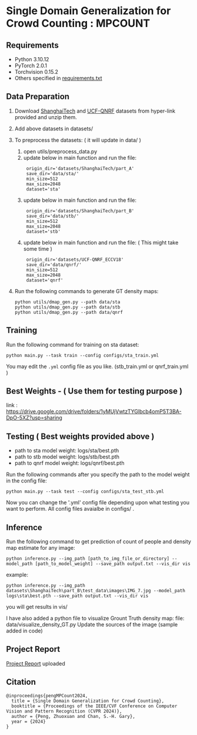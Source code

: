 # Single Domain Generalization for Crowd Counting : MPCOUNT

## Requirements
* Python 3.10.12
* PyTorch 2.0.1
* Torchvision 0.15.2
* Others specified in [requirements.txt](requirements.txt)

## Data Preparation
1. Download [ShanghaiTech](https://www.kaggle.com/datasets/tthien/shanghaitech) and [UCF-QNRF](https://www.crcv.ucf.edu/data/ucf-qnrf/) datasets from hyper-link provided and unzip them.

2. Add above datasets in datasets/ 

3. To preprocess the datasets: ( it will update in data/ )
    1. open utils/preprocess_data.py
    2. update below in main function and run the file:
       ```
        origin_dir='datasets/ShanghaiTech/part_A'
        save_dir='data/sta/'
        min_size=512
        max_size=2048
        dataset='sta'
       ```
    3. update below in main function and run the file:
       ```
        origin_dir='datasets/ShanghaiTech/part_B'
        save_dir='data/stb/'
        min_size=512
        max_size=2048
        dataset='stb'    
       ```
    4. update below in main function and run the file: ( This might take some time )
       ```
        origin_dir='datasets/UCF-QNRF_ECCV18'
        save_dir='data/qnrf/'
        min_size=512
        max_size=2048
        dataset='qnrf'
       ```  
    

4. Run the following commands to generate GT density maps:
    ```
    python utils/dmap_gen.py --path data/sta
    python utils/dmap_gen.py --path data/stb
    python utils/dmap_gen.py --path data/qnrf
    ```

## Training
Run the following command for training on sta dataset:
```
python main.py --task train --config configs/sta_train.yml
```
You may edit the `.yml` config file as you like. (stb_train.yml or qnrf_train.yml )

## Best Weights - ( Use them for testing purpose )
link : https://drive.google.com/drive/folders/1yMUjVwtzTYGlbcb4omP5T3BA-DpO-5XZ?usp=sharing

## Testing ( Best weights provided above )
 + path to sta model weight: logs/sta/best.pth
 + path to stb model weight: logs/stb/best.pth
 + path to qnrf model weight: logs/qnrf/best.pth
   
Run the following commands after you specify the path to the model weight in the config file:

```
python main.py --task test --config configs/sta_test_stb.yml
```
Now you can change the '.yml' config file depending upon what testing you want to perform. All config files avaialbe in configs/ .

## Inference
Run the following command to get prediction of count of people and density map estimate for any image:
```
python inference.py --img_path [path_to_img_file_or_directory] --model_path [path_to_model_weight] --save_path output.txt --vis_dir vis
```
example: 
 ```
python inference.py --img_path datasets\ShanghaiTech\part_B\test_data\images\IMG_7.jpg --model_path logs\sta\best.pth --save_path output.txt --vis_dir vis

```
you will get results in vis/  

I have also added a python file to visualize Grount Truth density map: file: data/visualize_density_GT.py
Update the sources of the image (sample added in code)

## Project Report
[Project Report](Aayush_Gupta_210020_report.pdf) uploaded

## Citation
```
@inproceedings{pengMPCount2024,
  title = {Single Domain Generalization for Crowd Counting},
  booktitle = {Proceedings of the IEEE/CVF Conference on Computer Vision and Pattern Recognition (CVPR 2024)},
  author = {Peng, Zhuoxuan and Chan, S.-H. Gary},
  year = {2024}
}
```
